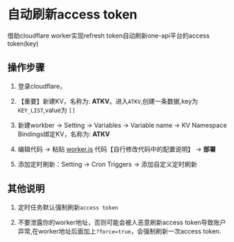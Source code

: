 # 自动刷新access token

借助cloudflare worker实现refresh token自动刷新one-api平台的access token(key)

## 操作步骤

1. 登录cloudflare，

2. 【重要】新建KV，名称为: **ATKV**。进入`ATKV`,创建一条数据,key为 `KEY_LIST`,value为 `[]`

3. 新建workber -> Setting ->  Variables -> Variable name -> KV Namespace Bindings绑定KV，名称为: **ATKV**

4. 编辑代码 -> 粘贴 [worker.js](./worker.js)  代码【自行修改代码中的配置说明】 -> **部署**

5. 添加定时刷新：Setting ->  Cron Triggers -> 添加自定义定时刷新

## 其他说明

1. 定时任务默认强制刷新`access token`

2. 不要泄露你的worker地址，否则可能会被人恶意刷新access token导致账户异常,在worker地址后面加上`?force=true`，会强制刷新一次access token.
